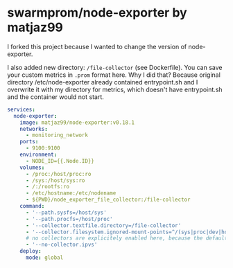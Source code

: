# swarmprom/node-exporter by matjaz99

I forked this project because I wanted to change the version of node-exporter.

I also added new directory: `/file-collector` (see Dockerfile). You can save your custom metrics in `.prom` format here.
Why I did that? Because original directory /etc/node-exporter already contained entrypoint.sh and I overwrite it with my directory for metrics, which doesn't have entrypoint.sh and the container would not start.

```yaml
services:
  node-exporter:
    image: matjaz99/node-exporter:v0.18.1
    networks:
      - monitoring_network
    ports:
      - 9100:9100
    environment:
      - NODE_ID={{.Node.ID}}
    volumes:
      - /proc:/host/proc:ro
      - /sys:/host/sys:ro
      - /:/rootfs:ro
      - /etc/hostname:/etc/nodename
      - ${PWD}/node_exporter_file_collector:/file-collector
    command:
      - '--path.sysfs=/host/sys'
      - '--path.procfs=/host/proc'
      - '--collector.textfile.directory=/file-collector'
      - '--collector.filesystem.ignored-mount-points=^/(sys|proc|dev|host|etc)($$|/)'
      # no collectors are explicitely enabled here, because the defaults are sufficient
      - '--no-collector.ipvs'
    deploy:
      mode: global
```
